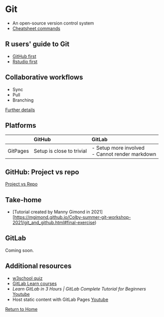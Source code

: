 
# Git

- An open-source version control system
- [Cheatsheet commands](https://education.github.com/git-cheat-sheet-education.pdf)

## R users' guide to Git
- [GitHub first](https://intro2r.com/setting-up-a-project-in-rstudio.html#opt1)
- [Rstudio first](https://intro2r.com/setting-up-a-project-in-rstudio.html#opt2)

## Collaborative workflows
- Sync
- Pull
- Branching

[Further details](https://www.atlassian.com/git/tutorials/syncing)

## Platforms

| | GitHub | GitLab | 
| :-- | :-- | :-- |
| GitPages | Setup is close to trivial | - Setup more involved <br>- Cannot render markdown |

## GitHub: Project vs repo

[Project vs Repo](github_project.md)

## Take-home

- [Tutorial created by Manny Gimond in 2021][https://mgimond.github.io/Colby-summer-git-workshop-2021/git_and_github.html#final-exercise)

## GitLab

Coming soon.

## Additional resources
- [w3school quiz](https://www.w3schools.com/quiztest/quiztest.asp)
- [GitLab Learn courses](https://university.gitlab.com/)
- _Learn GitLab in 3 Hours | GitLab Complete Tutorial for Beginners_ [Youtube](https://www.youtube.com/watch?si=pKCMMJ2OJDEKVA5J&v=8aV5AxJrHDg&feature=youtu.be)
- Host static content with GitLab Pages [Youtube](https://www.youtube.com/watch?v=Cs6YxW9mr6Y&t=623s)

[Return to Home](https://bccdc-dsi.github.io/Python-Git-workshop/)
